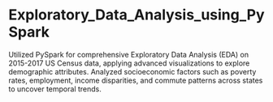 # Exploratory_Data_Analysis_using_PySpark
Utilized PySpark for comprehensive Exploratory Data Analysis (EDA) on 2015-2017 US Census data, applying advanced visualizations to explore demographic attributes. Analyzed socioeconomic factors such as poverty rates, employment, income disparities, and commute patterns across states to uncover temporal trends.
